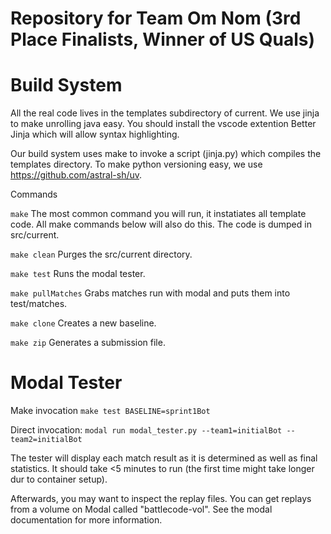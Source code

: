 # Repository for Team Om Nom (3rd Place Finalists, Winner of US Quals)

# Build System
All the real code lives in the templates subdirectory of current.
We use jinja to make unrolling java easy. You should install the vscode extention Better Jinja which will allow syntax highlighting.

Our build system uses make to invoke a script (jinja.py) which compiles the templates directory.
To make python versioning easy, we use https://github.com/astral-sh/uv. 

Commands

```make```
The most common command you will run, it instatiates all template code.
All make commands below will also do this.
The code is dumped in src/current.

```make clean```
Purges the src/current directory.

```make test```
Runs the modal tester.

```make pullMatches```
Grabs matches run with modal and puts them into test/matches.

```make clone```
Creates a new baseline.

```make zip```
Generates a submission file.

# Modal Tester
Make invocation
```make test BASELINE=sprint1Bot```

Direct invocation:
```modal run modal_tester.py --team1=initialBot --team2=initialBot```

The tester will display each match result as it is determined as well as final statistics. It should take <5 minutes to run (the first time might take longer dur to container setup). 

Afterwards, you may want to inspect the replay files. You can get replays from a volume on Modal called "battlecode-vol". See the modal documentation for more information.

